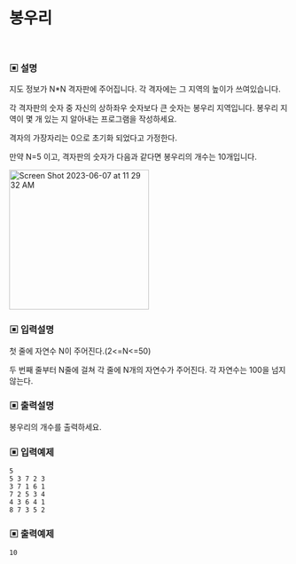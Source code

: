 # 봉우리

<br>

### ▣ 설명

지도 정보가 N*N 격자판에 주어집니다. 각 격자에는 그 지역의 높이가 쓰여있습니다.

각 격자판의 숫자 중 자신의 상하좌우 숫자보다 큰 숫자는 봉우리 지역입니다. 봉우리 지역이 몇 개 있는 지 알아내는 프로그램을 작성하세요.

격자의 가장자리는 0으로 초기화 되었다고 가정한다.

만약 N=5 이고, 격자판의 숫자가 다음과 같다면 봉우리의 개수는 10개입니다.

<img width="252" alt="Screen Shot 2023-06-07 at 11 29 32 AM" src="https://github.com/hwibaski/java-problem-solving/assets/85930725/1b58b45b-dd5b-4d82-b946-671f4f8bf3ff">

### ▣ 입력설명

첫 줄에 자연수 N이 주어진다.(2<=N<=50)

두 번째 줄부터 N줄에 걸쳐 각 줄에 N개의 자연수가 주어진다. 각 자연수는 100을 넘지 않는다.

### ▣ 출력설명

봉우리의 개수를 출력하세요.

### ▣ 입력예제

```text
5
5 3 7 2 3
3 7 1 6 1
7 2 5 3 4
4 3 6 4 1
8 7 3 5 2
```

### ▣ 출력예제

```text
10
```
